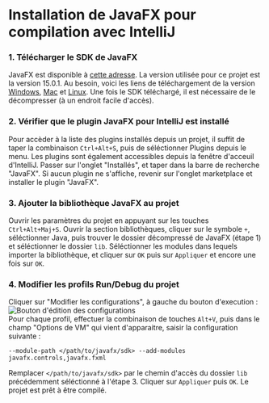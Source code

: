 # Installation de JavaFX pour compilation avec IntelliJ

### 1. Télécharger le SDK de JavaFX
JavaFX est disponible à [cette adresse](https://gluonhq.com/products/javafx/). La version utilisée pour ce projet est la version 15.0.1. 
Au besoin, voici les liens de téléchargement de la version [Windows](https://download2.gluonhq.com/openjfx/15.0.1/openjfx-15.0.1_windows-x64_bin-sdk.zip), [Mac](https://download2.gluonhq.com/openjfx/15.0.1/openjfx-15.0.1_osx-x64_bin-sdk.zip) et [Linux](https://download2.gluonhq.com/openjfx/15.0.1/openjfx-15.0.1_linux-x64_bin-sdk.zip).
Une fois le SDK téléchargé, il est nécessaire de le décompresser (à un endroit facile d'accès).

### 2. Vérifier que le plugin JavaFX pour IntelliJ est installé
Pour accèder à la liste des plugins installés depuis un projet, il suffit de taper la combinaison `Ctrl+Alt+S`, puis de séléctionner Plugins depuis le menu. Les plugins sont également accessibles depuis la fenêtre d'acceuil d'IntelliJ. Passer sur l'onglet "Installés", et taper dans la barre de recherche "JavaFX". Si aucun plugin ne s'affiche, revenir sur l'onglet marketplace et installer le plugin "JavaFX".

### 3. Ajouter la bibliothèque JavaFX au projet
Ouvrir les paramètres du projet en appuyant sur les touches `Ctrl+Alt+Maj+S`. Ouvrir la section bibliothèques, cliquer sur le symbole `+`, séléctionner Java, puis trouver le dossier décompressé de JavaFX (étape 1) et séléctionner le dossier `lib`. Séléctionner les modules dans lequels importer la bibliothèque, et cliquer sur `OK` puis sur `Appliquer` et encore une fois sur `OK`.

### 4. Modifier les profils Run/Debug du projet
Cliquer sur "Modifier les configurations", à gauche du bouton d'execution :  
![Bouton d'édition des configurations](https://i.imgur.com/FP5iPKO.png)  
Pour chaque profil, effectuer la combinaison de touches `Alt+V`, puis dans le champ "Options de VM" qui vient d'apparaitre, saisir la configuration suivante : 
```
--module-path </path/to/javafx/sdk> --add-modules javafx.controls,javafx.fxml
```
Remplacer `</path/to/javafx/sdk>` par le chemin d'accès du dossier `lib` précédemment séléctionné à l'étape 3. Cliquer sur `Appliquer` puis `OK`. Le projet est prêt à être compilé.